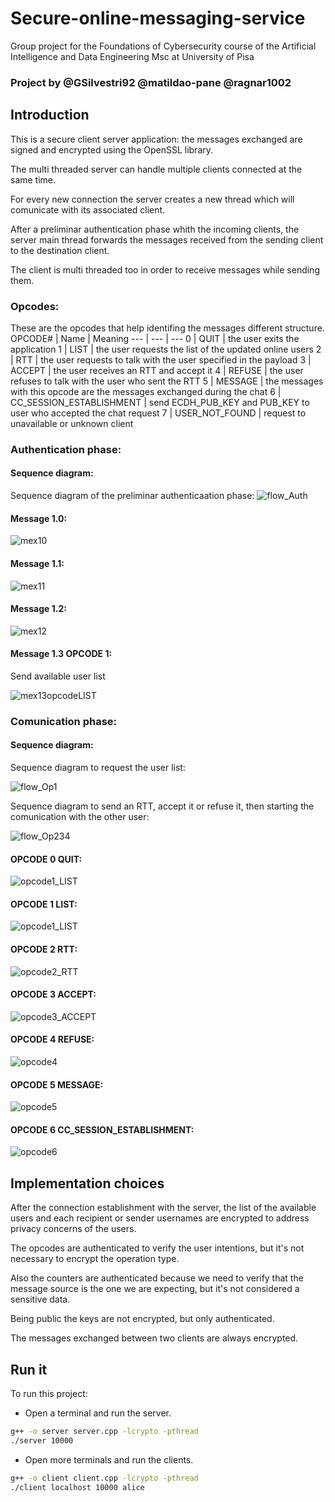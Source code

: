 
# Secure-online-messaging-service
Group project for the Foundations of Cybersecurity course of the Artificial Intelligence and Data Engineering Msc at University of Pisa

### Project by @GSilvestri92 @matildao-pane @ragnar1002

## Introduction
This is a secure client server application: the messages exchanged are signed and encrypted using the OpenSSL library.

The multi threaded server can handle multiple clients connected at the same time.

For every new connection the server creates a new thread which will comunicate with its associated client.

After a preliminar authentication phase whith the incoming clients, the server main thread forwards the messages received from the sending client to the destination client.

The client is multi threaded too in order to receive messages while sending them.

### Opcodes:
These are the opcodes that help identifing the messages different structure.
OPCODE# | Name | Meaning 
---  | --- | ---
0 | QUIT | the user exits the application
1 | LIST | the user requests the list of the updated online users
2 | RTT | the user requests to talk with the user specified in the payload
3 | ACCEPT | the user receives an RTT and accept it
4 | REFUSE | the user refuses to talk with the user who sent the RTT
5 | MESSAGE | the messages with this opcode are the messages exchanged during the chat
6 | CC_SESSION_ESTABLISHMENT | send ECDH_PUB_KEY and PUB_KEY to user who accepted the chat request
7 | USER_NOT_FOUND | request to unavailable or unknown client

### Authentication phase:

#### Sequence diagram:

Sequence diagram of the preliminar authenticaation phase:
![flow_Auth](/Documentation/Flow_1_Server_Auth.png)

#### Message **1.0**:

![mex10](/Documentation/1.0.png)

#### Message **1.1**:

![mex11](/Documentation/1.1.png)

#### Message **1.2**:

![mex12](/Documentation/1.2.png)

#### Message **1.3** OPCODE 1:

Send available user list

![mex13opcodeLIST](/Documentation/1.3_opcodeLIST.png)

### Comunication phase:

#### Sequence diagram:

Sequence diagram to request the user list:

![flow_Op1](/Documentation/opcode1.png)

Sequence diagram to send an RTT, accept it or refuse it, then starting the comunication with the other user:

![flow_Op234](/Documentation/Flow2.png)

#### OPCODE **0** QUIT:

![opcode1_LIST](/Documentation/OPCODE0.png)
 

#### OPCODE **1** LIST:

![opcode1_LIST](/Documentation/opcode1_LIST.png)

#### OPCODE **2** RTT:

![opcode2_RTT](/Documentation/opcode2_RTT.png)

#### OPCODE **3** ACCEPT:  

![opcode3_ACCEPT](/Documentation/opcode3_ACCEPT.png)

#### OPCODE **4** REFUSE:

![opcode4](/Documentation/OPCODE4.png)

#### OPCODE **5** MESSAGE:

![opcode5](/Documentation/OPCODE5.png)

#### OPCODE **6** CC_SESSION_ESTABLISHMENT:

![opcode6](/Documentation/OPCODE6.png)

## Implementation choices

After the connection establishment with the server, the list of the available users and each recipient or sender usernames are encrypted to address privacy concerns of the users.

The opcodes are authenticated to verify the user intentions, but it's not necessary to encrypt the operation type. 

Also the counters are authenticated because we need to verify that the message source is the one we are expecting, but it's not considered a sensitive data.

Being public the keys are not encrypted, but only authenticated.

The messages exchanged between two clients are always encrypted.

## Run it
To run this project:

- Open a terminal and run the server.
```sh
g++ -o server server.cpp -lcrypto -pthread
./server 10000
```

- Open more terminals and run the clients. 
```sh
g++ -o client client.cpp -lcrypto -pthread
./client localhost 10000 alice
```
